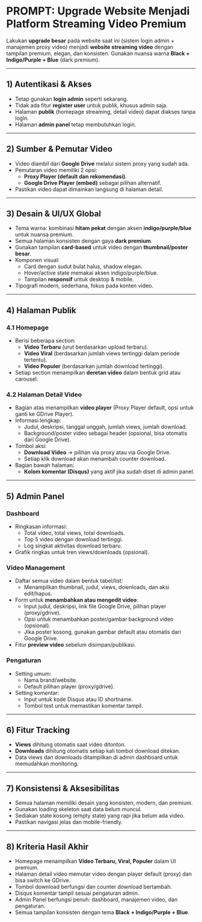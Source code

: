# PROMPT: Upgrade Website Menjadi Platform Streaming Video Premium

Lakukan **upgrade besar** pada website saat ini (sistem login admin + manajemen proxy video) menjadi **website streaming video** dengan tampilan premium, elegan, dan konsisten. Gunakan nuansa warna **Black + Indigo/Purple + Blue** (dark premium).

---

## 1) Autentikasi & Akses
- Tetap gunakan **login admin** seperti sekarang.
- Tidak ada fitur **register user** untuk publik, khusus admin saja.
- Halaman **publik** (homepage streaming, detail video) dapat diakses tanpa login.
- Halaman **admin panel** tetap membutuhkan login.

---

## 2) Sumber & Pemutar Video
- Video diambil dari **Google Drive** melalui sistem proxy yang sudah ada.
- Pemutaran video memiliki 2 opsi:
  - **Proxy Player (default dan rekomendasi)**.
  - **Google Drive Player (embed)** sebagai pilihan alternatif.
- Pastikan video dapat dimainkan langsung di halaman detail.

---

## 3) Desain & UI/UX Global
- Tema warna: kombinasi **hitam pekat** dengan aksen **indigo/purple/blue** untuk nuansa premium.
- Semua halaman konsisten dengan gaya **dark premium**.
- Gunakan tampilan **card-based** untuk video dengan **thumbnail/poster besar**.
- Komponen visual:
  - Card dengan sudut bulat halus, shadow elegan.
  - Hover/active state memakai aksen indigo/purple/blue.
  - Tampilan **responsif** untuk desktop & mobile.
- Tipografi modern, sederhana, fokus pada konten video.

---

## 4) Halaman Publik
### 4.1 Homepage
- Berisi beberapa section:
  - **Video Terbaru** (urut berdasarkan upload terbaru).
  - **Video Viral** (berdasarkan jumlah views tertinggi dalam periode tertentu).
  - **Video Populer** (berdasarkan jumlah download tertinggi).
- Setiap section menampilkan **deretan video** dalam bentuk grid atau carousel.

### 4.2 Halaman Detail Video
- Bagian atas menampilkan **video player** (Proxy Player default, opsi untuk ganti ke GDrive Player).
- Informasi lengkap:
  - Judul, deskripsi, tanggal unggah, jumlah views, jumlah download.
  - Background/poster video sebagai header (opsional, bisa otomatis dari Google Drive).
- Tombol aksi:
  - **Download Video** → pilihan via proxy atau via Google Drive.
  - Setiap klik download akan menambah counter download.
- Bagian bawah halaman:
  - **Kolom komentar (Disqus)** yang aktif jika sudah diset di admin panel.

---

## 5) Admin Panel
### Dashboard
- Ringkasan informasi:
  - Total video, total views, total downloads.
  - Top 5 video dengan download tertinggi.
  - Log singkat aktivitas download terbaru.
- Grafik ringkas untuk tren views/downloads (opsional).

### Video Management
- Daftar semua video dalam bentuk tabel/list:
  - Menampilkan thumbnail, judul, views, downloads, dan aksi edit/hapus.
- Form untuk **menambahkan atau mengedit video**:
  - Input judul, deskripsi, link file Google Drive, pilihan player (proxy/gdrive).
  - Opsi untuk menambahkan poster/gambar background video (opsional).
  - Jika poster kosong, gunakan gambar default atau otomatis dari Google Drive.
- Fitur **preview video** sebelum disimpan/publikasi.

### Pengaturan
- Setting umum:
  - Nama brand/website.
  - Default pilihan player (proxy/gdrive).
- Setting komentar:
  - Input untuk kode Disqus atau ID shortname.
  - Tombol test untuk memastikan komentar tampil.

---

## 6) Fitur Tracking
- **Views** dihitung otomatis saat video ditonton.
- **Downloads** dihitung otomatis setiap kali tombol download ditekan.
- Data views dan downloads ditampilkan di admin dashboard untuk memudahkan monitoring.

---

## 7) Konsistensi & Aksesibilitas
- Semua halaman memiliki desain yang konsisten, modern, dan premium.
- Gunakan loading skeleton saat data belum muncul.
- Sediakan state kosong (empty state) yang rapi jika belum ada video.
- Pastikan navigasi jelas dan mobile-friendly.

---

## 8) Kriteria Hasil Akhir
- Homepage menampilkan **Video Terbaru, Viral, Populer** dalam UI premium.
- Halaman detail video memutar video dengan player default (proxy) dan bisa switch ke GDrive.
- Tombol download berfungsi dan counter download bertambah.
- Disqus komentar tampil sesuai pengaturan admin.
- Admin Panel berfungsi penuh: dashboard, manajemen video, dan pengaturan.
- Semua tampilan konsisten dengan tema **Black + Indigo/Purple + Blue**.